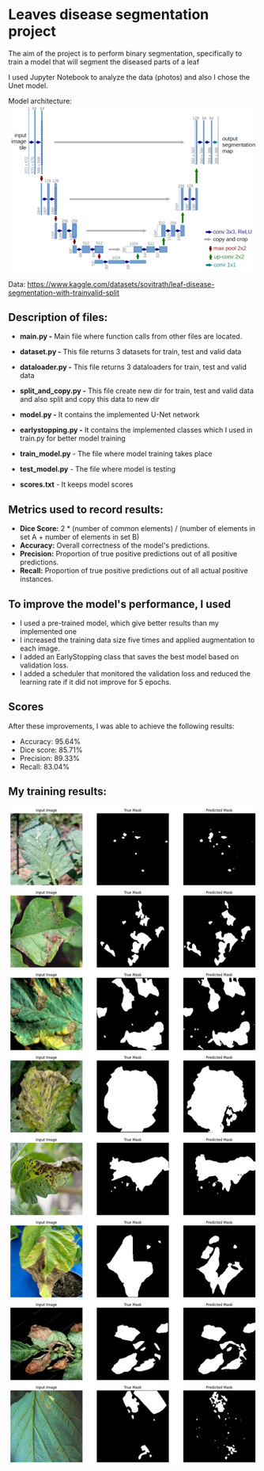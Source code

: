# Leaves disease segmentation project

The aim of the project is to perform binary segmentation, specifically to train a model that will segment the diseased parts of a leaf

I used Jupyter Notebook to analyze the data (photos) and also I chose the Unet model.


Model architecture: 
![U-Net Architecture](https://github.com/krystianbrynski/Leaves-disease-segmentation/raw/main/photos/Unet.png)

Data: https://www.kaggle.com/datasets/sovitrath/leaf-disease-segmentation-with-trainvalid-split

## Description of files:
- **main.py -**
  Main file where function calls from other files are located.

- **dataset.py -**
  This file returns 3 datasets for train, test and valid data

- **dataloader.py -**
  This file returns 3 dataloaders for train, test and valid data

- **split_and_copy.py -**
   This file create new dir for train, test and valid data and also split and copy this data to new dir
- **model.py -**
   It contains the implemented U-Net network
- **earlystopping.py -** 
   It contains the implemented classes which I used in train.py for better model training

- **train_model.py** - 
  The file where model training takes place

- **test_model.py** - The file where model is testing

- **scores.txt** - It keeps model scores

## Metrics used to record results:

- **Dice Score:** 2 * (number of common elements) / (number of elements in set A + number of elements in set B)
- **Accuracy:** Overall correctness of the model's predictions.
- **Precision:** Proportion of true positive predictions out of all positive predictions.
- **Recall:** Proportion of true positive predictions out of all actual positive instances.

## To improve the model's performance, I used

- I used a pre-trained model, which give better results than my implemented one
- I increased the training data size five times and applied augmentation to each image.
- I added an EarlyStopping class that saves the best model based on validation loss.
- I added a scheduler that monitored the validation loss and reduced the learning rate if it did not improve for 5 epochs.


## Scores
After these improvements, I was able to achieve the following results:
- Accuracy: 95.64%
- Dice score: 85.71%
- Precision: 89.33%
- Recall: 83.04%

## My training results: 

![U-Net Architecture](https://github.com/krystianbrynski/Leaves-disease-segmentation/raw/main/photos/output0.png)
![U-Net Architecture](https://github.com/krystianbrynski/Leaves-disease-segmentation/raw/main/photos/output1.png)
![U-Net Architecture](https://github.com/krystianbrynski/Leaves-disease-segmentation/raw/main/photos/output2.png)
![U-Net Architecture](https://github.com/krystianbrynski/Leaves-disease-segmentation/raw/main/photos/output3.png)
![U-Net Architecture](https://github.com/krystianbrynski/Leaves-disease-segmentation/raw/main/photos/output4.png)
![U-Net Architecture](https://github.com/krystianbrynski/Leaves-disease-segmentation/raw/main/photos/output5.png)
![U-Net Architecture](https://github.com/krystianbrynski/Leaves-disease-segmentation/raw/main/photos/output6.png)
![U-Net Architecture](https://github.com/krystianbrynski/Leaves-disease-segmentation/raw/main/photos/output7.png)


















